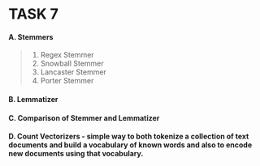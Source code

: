 # TASK 7
#### A. Stemmers
> 1. Regex Stemmer
> 2. Snowball Stemmer
> 3. Lancaster Stemmer
> 4. Porter Stemmer 
#### B. Lemmatizer
#### C. Comparison of Stemmer and Lemmatizer
#### D. Count Vectorizers - simple way to both tokenize a collection of text documents and build a vocabulary of known words and also to encode new documents using that vocabulary.
